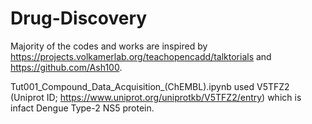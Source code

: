 # Drug-Discovery

Majority of the codes and works are inspired by https://projects.volkamerlab.org/teachopencadd/talktorials and https://github.com/Ash100.

Tut001_Compound_Data_Acquisition_(ChEMBL).ipynb used V5TFZ2 (Uniprot ID; https://www.uniprot.org/uniprotkb/V5TFZ2/entry) which is infact Dengue Type-2 NS5 protein.
